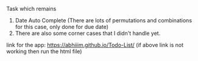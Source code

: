 Task which remains
1. Date Auto Complete (There are lots of permutations and combinations for this case, only done for due date)
2. There are also some corner cases that I didn't handle yet.

link for the app: https://abhiiim.github.io/Todo-List/ 
(if above link is not working then run the html file)
